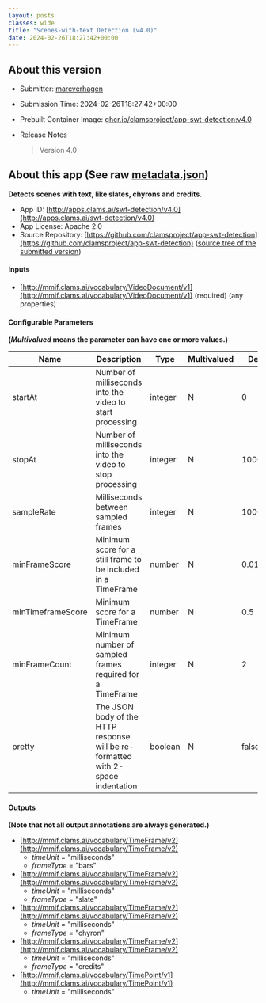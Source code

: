 ```yaml
---
layout: posts
classes: wide
title: "Scenes-with-text Detection (v4.0)"
date: 2024-02-26T18:27:42+00:00
---
```

## About this version

* Submitter: [marcverhagen](https://github.com/marcverhagen)
* Submission Time: 2024-02-26T18:27:42+00:00
* Prebuilt Container Image: [ghcr.io/clamsproject/app-swt-detection:v4.0](https://github.com/clamsproject/app-swt-detection/pkgs/container/app-swt-detection/v4.0)
* Release Notes

    > Version 4.0

## About this app (See raw [metadata.json](metadata.json))

**Detects scenes with text, like slates, chyrons and credits.**

* App ID: [http://apps.clams.ai/swt-detection/v4.0](http://apps.clams.ai/swt-detection/v4.0)
* App License: Apache 2.0
* Source Repository: [https://github.com/clamsproject/app-swt-detection](https://github.com/clamsproject/app-swt-detection) ([source tree of the submitted version](https://github.com/clamsproject/app-swt-detection/tree/v4.0))


#### Inputs
* [http://mmif.clams.ai/vocabulary/VideoDocument/v1](http://mmif.clams.ai/vocabulary/VideoDocument/v1)  (required)
(any properties)


#### Configurable Parameters
**(_Multivalued_ means the parameter can have one or more values.)**

|Name|Description|Type|Multivalued|Default|Choices|
|----|-----------|----|-----------|-------|-------|
|startAt|Number of milliseconds into the video to start processing|integer|N|0||
|stopAt|Number of milliseconds into the video to stop processing|integer|N|10000000||
|sampleRate|Milliseconds between sampled frames|integer|N|1000||
|minFrameScore|Minimum score for a still frame to be included in a TimeFrame|number|N|0.01||
|minTimeframeScore|Minimum score for a TimeFrame|number|N|0.5||
|minFrameCount|Minimum number of sampled frames required for a TimeFrame|integer|N|2||
|pretty|The JSON body of the HTTP response will be re-formatted with 2-space indentation|boolean|N|false|**_`false`_**, `true`|


#### Outputs
**(Note that not all output annotations are always generated.)**
* [http://mmif.clams.ai/vocabulary/TimeFrame/v2](http://mmif.clams.ai/vocabulary/TimeFrame/v2) 
    * _timeUnit_ = "milliseconds"
    * _frameType_ = "bars"
* [http://mmif.clams.ai/vocabulary/TimeFrame/v2](http://mmif.clams.ai/vocabulary/TimeFrame/v2) 
    * _timeUnit_ = "milliseconds"
    * _frameType_ = "slate"
* [http://mmif.clams.ai/vocabulary/TimeFrame/v2](http://mmif.clams.ai/vocabulary/TimeFrame/v2) 
    * _timeUnit_ = "milliseconds"
    * _frameType_ = "chyron"
* [http://mmif.clams.ai/vocabulary/TimeFrame/v2](http://mmif.clams.ai/vocabulary/TimeFrame/v2) 
    * _timeUnit_ = "milliseconds"
    * _frameType_ = "credits"
* [http://mmif.clams.ai/vocabulary/TimePoint/v1](http://mmif.clams.ai/vocabulary/TimePoint/v1) 
    * _timeUnit_ = "milliseconds"
